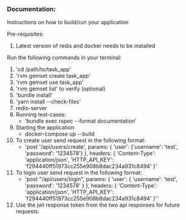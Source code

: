 ### Documentation:


Instructions on how to build/run your application

Pre-requisites:
1. Latest version of redis and docker needs to be installed

Run the following commands in your terminal:

1. 'cd /path/to/task_app'
1. 'rvm gemset create task_app'
1. 'rvm gemset use task_app'
1. 'rvm gemset list' to verify (optional)
1. 'bundle install'
1. 'yarn install --check-files'
1. redis-server
1. Running test-cases:
   - 'bundle exec rspec --format documentation'
1. Starting the application
   - docker-compose up --build
1. To create user send request in the following format:
    - 'post '/api/users/create', params: { 'user': {'username': 'test', 'password': '1234578'} }, headers: { 'Content-Type': 'application/json', 'HTTP_API_KEY': 'f294440ff51973cc255e908b8dac234a931c8494' }'
1. To login user send request in the following format:
    - 'post "/api/users/login", params: { 'user': { 'username': 'test', 'password': '1234578' } }, headers: { 'Content-Type': 'application/json', 'HTTP_API_KEY': 'f294440ff51973cc255e908b8dac234a931c8494' }''
1. Use the jwt response token from the two api responses for future requests.


